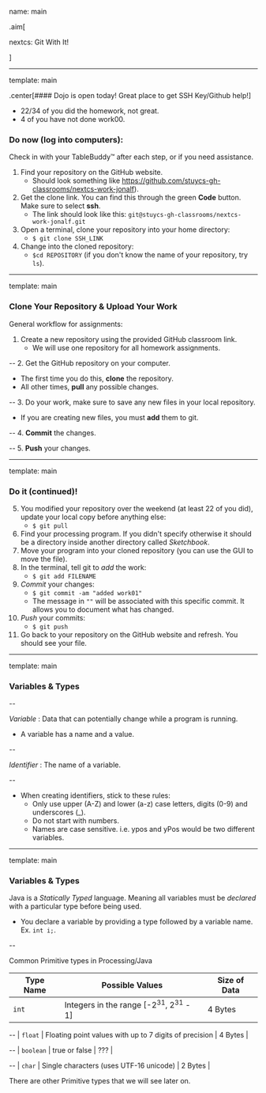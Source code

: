 name: main

.aim[<div>
nextcs: Git With It!
</div>]

---
template: main

.center[#### Dojo is open today! Great place to get SSH Key/Github help!]

- 22/34 of you did the homework, not great.
- 4 of you have not done work00.

### Do now (log into computers):

Check in with your TableBuddy™ after each step, or if you need assistance.

1. Find your repository on the GitHub website.
   - Should look something like https://github.com/stuycs-gh-classrooms/nextcs-work-jonalf).
2. Get the clone link. You can find this through the green __Code__ button. Make sure to select __ssh__.
   - The link should look like this: `git@stuycs-gh-classrooms/nextcs-work-jonalf.git`
3. Open a terminal, clone your repository into your home directory:
   - `$ git clone SSH_LINK`
4. Change into the cloned repository:
   - `$cd REPOSITORY` (if you don't know the name of your repository, try `ls`).


---
template: main

### Clone Your Repository & Upload Your Work

General workflow for assignments:
1. Create a new repository using the provided GitHub classroom link.
   - We will use one repository for all homework assignments.

--
2. Get the GitHub repository on your computer.
   - The first time you do this, __clone__ the repository.
   - All other times, __pull__ any possible changes.

--
3. Do your work, make sure to save any new files in your local repository.
  - If you are creating new files, you must __add__ them to git.

--
4. __Commit__ the changes.

--
5. __Push__ your changes.

---
template: main

### Do it (continued)!

5. You modified your repository over the weekend (at least 22 of you did), update your local copy before anything else:
   - `$ git pull`
5. Find your processing program. If you didn't specify otherwise it should be a directory inside another directory called _Sketchbook_.
6. Move your program into your cloned repository (you can use the GUI to move the file).
7. In the terminal, tell git to _add_ the work:
   - `$ git add FILENAME`
8. _Commit_ your changes:
   - `$ git commit -am "added work01"`
   - The message in `""` will be associated with this specific commit. It allows you to document what has changed.
9. _Push_ your commits:
   - `$ git push`
10. Go back to your repository on the GitHub website and refresh. You should see your file.


---
template: main

### Variables & Types

--

_Variable_ : Data that can potentially change while a program is running.
  - A variable has a name and a value.

--

_Identifier_ : The name of a variable.

--
  - When creating identifiers, stick to these rules:
    - Only use upper (A-Z) and lower (a-z) case letters, digits (0-9) and underscores (_).
    - Do not start with numbers.
    - Names are case sensitive. i.e. ypos and yPos would be two different variables.

---
template: main

### Variables & Types

Java is a _Statically Typed_ language. Meaning all variables must be _declared_ with a particular type before being used.
  * You declare a variable by providing a type followed by a variable name. Ex. `int i;`.

--

Common Primitive types in Processing/Java

| Type Name | Possible Values | Size of Data |
|-----------|-----------------|--------------|
| `int` | Integers in the range [-2<sup>31</sup>, 2<sup>31</sup> - 1] | 4 Bytes |

--
| `float`   | Floating point values with up to 7 digits of precision  | 4 Bytes |

--
| `boolean`   | true or false  | ??? |

--
| `char`   | Single characters (uses UTF-16 unicode) | 2 Bytes |

There are other Primitive types that we will see later on.
